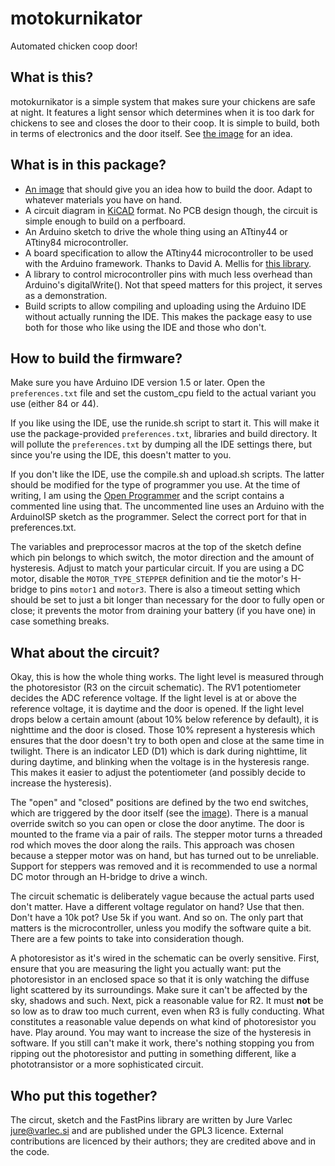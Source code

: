 # motokurnikator #

Automated chicken coop door!

## What is this? ##

motokurnikator is a simple system that makes sure your chickens are
safe at night. It features a light sensor which determines when it is
too dark for chickens to see and closes the door to their coop. It is
simple to build, both in terms of electronics and the door itself. See
[the image][1] for an idea.

[1]: door_mechanism.jpg "Mechanized chichen coop door"

## What is in this package? ##

* [An image][1] that should give you an idea how to build the
  door. Adapt to whatever materials you have on hand.
* A circuit diagram in [KiCAD][2] format. No PCB design though, the
  circuit is simple enough to build on a perfboard.
* An Arduino sketch to drive the whole thing using an ATtiny44 or
  ATtiny84 microcontroller.
* A board specification to allow the ATtiny44 microcontroller to be
  used with the Arduino framework. Thanks to David A. Mellis for
  [this library][3].
* A library to control microcontroller pins with much less overhead
  than Arduino's digitalWrite(). Not that speed matters for this
  project, it serves as a demonstration.
* Build scripts to allow compiling and uploading using the Arduino IDE
  without actually running the IDE. This makes the package easy to use
  both for those who like using the IDE and those who don't.

[2]: http://www.kicad-pcb.org/ "KiCAD website"
[3]: https://github.com/damellis/attiny "ATtiny Arduino library"

## How to build the firmware? ##

Make sure you have Arduino IDE version 1.5 or later. Open the
`preferences.txt` file and set the custom_cpu field to the actual
variant you use (either 84 or 44).

If you like using the IDE, use the runide.sh script to start it. This
will make it use the package-provided `preferences.txt`, libraries and
build directory. It will pollute the `preferences.txt` by dumping all
the IDE settings there, but since you're using the IDE, this doesn't
matter to you.

If you don't like the IDE, use the compile.sh and upload.sh
scripts. The latter should be modified for the type of programmer you
use. At the time of writing, I am using the [Open Programmer][4] and
the script contains a commented line using that. The uncommented line
uses an Arduino with the ArduinoISP sketch as the programmer. Select
the correct port for that in preferences.txt.

The variables and preprocessor macros at the top of the sketch define which pin
belongs to which switch, the motor direction and the amount of hysteresis.
Adjust to match your particular circuit. If you are using a DC motor, disable
the `MOTOR_TYPE_STEPPER` definition and tie the motor's H-bridge to pins
`motor1` and `motor3`. There is also a timeout setting which should be set to
just a bit longer than necessary for the door to fully open or close; it
prevents the motor from draining your battery (if you have one) in case
something breaks.

[4]: http://openprog.altervista.org/ "Open Programmer"

## What about the circuit? ##

Okay, this is how the whole thing works. The light level is measured
through the photoresistor (R3 on the circuit schematic). The RV1
potentiometer decides the ADC reference voltage. If the light level is
at or above the reference voltage, it is daytime and the door is
opened. If the light level drops below a certain amount (about 10%
below reference by default), it is nighttime and the door is
closed. Those 10% represent a hysteresis which ensures that the door
doesn't try to both open and close at the same time in twilight. There
is an indicator LED (D1) which is dark during nighttime, lit during
daytime, and blinking when the voltage is in the hysteresis
range. This makes it easier to adjust the potentiometer (and possibly
decide to increase the hysteresis).

The "open" and "closed" positions are defined by the two end switches, which
are triggered by the door itself (see the [image][1]). There is a manual
override switch so you can open or close the door anytime. The door is mounted
to the frame via a pair of rails. The stepper motor turns a threaded rod which
moves the door along the rails. This approach was chosen because a stepper
motor was on hand, but has turned out to be unreliable. Support for steppers
was removed and it is recommended to use a normal DC motor through an H-bridge
to drive a winch.

The circuit schematic is deliberately vague because the actual parts
used don't matter. Have a different voltage regulator on hand? Use
that then. Don't have a 10k pot? Use 5k if you want. And so on. The
only part that matters is the microcontroller, unless you modify the
software quite a bit. There are a few points to take into
consideration though.

A photoresistor as it's wired in the schematic can be overly
sensitive. First, ensure that you are measuring the light you actually
want: put the photoresistor in an enclosed space so that it is only
watching the diffuse light scattered by its surroundings. Make sure it
can't be affected by the sky, shadows and such. Next, pick a
reasonable value for R2. It must **not** be so low as to draw too much
current, even when R3 is fully conducting. What constitutes a
reasonable value depends on what kind of photoresistor you have. Play
around. You may want to increase the size of the hysteresis in
software. If you still can't make it work, there's nothing stopping
you from ripping out the photoresistor and putting in something
different, like a phototransistor or a more sophisticated circuit.

## Who put this together? ##

The circut, sketch and the FastPins library are written by Jure Varlec
<jure@varlec.si> and are published under the GPL3 licence. External
contributions are licenced by their authors; they are credited above
and in the code.
